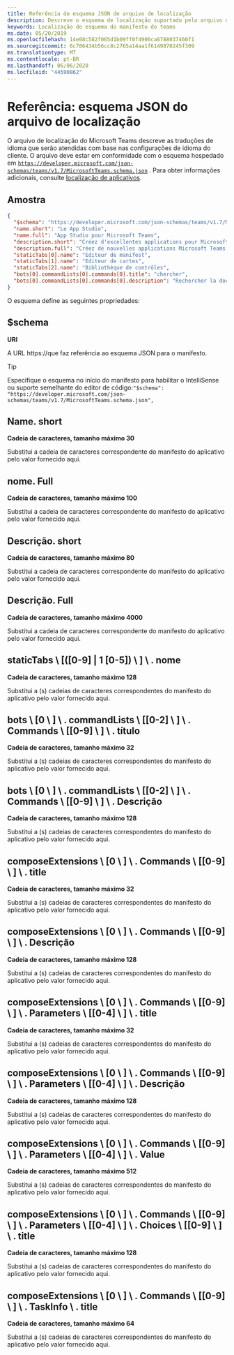 ```yaml
---
title: Referência de esquema JSON de arquivo de localização
description: Descreve o esquema de localização suportado pelo arquivo de localização para o Microsoft Teams
keywords: Localização do esquema do manifesto do teams
ms.date: 05/20/2019
ms.openlocfilehash: 14e08c582f065d1b09ff0f4906ca6788037460f1
ms.sourcegitcommit: 6c786434b56cc8c2765a14aa1f6149870245f309
ms.translationtype: MT
ms.contentlocale: pt-BR
ms.lasthandoff: 06/06/2020
ms.locfileid: "44590862"
---
```

# <a name="reference-localization-file-json-schema"></a>Referência: esquema JSON do arquivo de localização

O arquivo de localização do Microsoft Teams descreve as traduções de idioma que serão atendidas com base nas configurações de idioma do cliente. O arquivo deve estar em conformidade com o esquema hospedado em [`https://developer.microsoft.com/json-schemas/teams/v1.7/MicrosoftTeams.schema.json`]( https://developer.microsoft.com/json-schemas/teams/v1.7/MicrosoftTeams.schema.json) . Para obter informações adicionais, consulte [localização de aplicativos](~/concepts/build-and-test/apps-localization.md).

## <a name="sample"></a>Amostra

```json
{
  "$schema": "https://developer.microsoft.com/json-schemas/teams/v1.7/MicrosoftTeams.schema.json",
  "name.short": "Le App Studio",
  "name.full": "App Studio pour Microsoft Teams",
  "description.short": "Créez d'excellentes applications pour Microsoft Teams avec App Studio.",
  "description.full": "Créez de nouvelles applications Microsoft Teams, concevez et prévisualisez des cartes bot, et explorez la documentation avec App Studio.",
  "staticTabs[0].name": "Editeur de manifest",
  "staticTabs[1].name": "Editeur de cartes",
  "staticTabs[2].name": "Bibliothèque de contrôles",
  "bots[0].commandLists[0].commands[0].title": "chercher",
  "bots[0].commandLists[0].commands[0].description": "Rechercher la documentation Teams pertinente"
}
```

O esquema define as seguintes propriedades:

## <a name="schema"></a>$schema

**URI**

A URL https://que faz referência ao esquema JSON para o manifesto.

> [!TIP]
> Especifique o esquema no início do manifesto para habilitar o IntelliSense ou suporte semelhante do editor de código:`"$schema": "https://developer.microsoft.com/json-schemas/teams/v1.7/MicrosoftTeams.schema.json",`

## <a name="nameshort"></a>Name. short

**Cadeia de caracteres, tamanho máximo 30**

Substitui a cadeia de caracteres correspondente do manifesto do aplicativo pelo valor fornecido aqui.

## <a name="namefull"></a>nome. Full

**Cadeia de caracteres, tamanho máximo 100**

Substitui a cadeia de caracteres correspondente do manifesto do aplicativo pelo valor fornecido aqui.

## <a name="descriptionshort"></a>Descrição. short

**Cadeia de caracteres, tamanho máximo 80**

Substitui a cadeia de caracteres correspondente do manifesto do aplicativo pelo valor fornecido aqui.

## <a name="descriptionfull"></a>Descrição. Full

**Cadeia de caracteres, tamanho máximo 4000**

Substitui a cadeia de caracteres correspondente do manifesto do aplicativo pelo valor fornecido aqui.

## <a name="statictabs0-910-5name"></a>staticTabs \\ [([0-9] | 1 [0-5]) \\ ] \\ . nome

**Cadeia de caracteres, tamanho máximo 128**

Substitui a (s) cadeias de caracteres correspondentes do manifesto do aplicativo pelo valor fornecido aqui.

## <a name="bots0commandlists0-2commands0-9title"></a>bots \\ [0 \\ ] \\ . commandLists \\ [[0-2] \\ ] \\ . Commands \\ [[0-9] \\ ] \\ . título

**Cadeia de caracteres, tamanho máximo 32**

Substitui a (s) cadeias de caracteres correspondentes do manifesto do aplicativo pelo valor fornecido aqui.

## <a name="bots0commandlists0-2commands0-9description"></a>bots \\ [0 \\ ] \\ . commandLists \\ [[0-2] \\ ] \\ . Commands \\ [[0-9] \\ ] \\ . Descrição

**Cadeia de caracteres, tamanho máximo 128**

Substitui a (s) cadeias de caracteres correspondentes do manifesto do aplicativo pelo valor fornecido aqui.

## <a name="composeextensions0commands0-9title"></a>composeExtensions \\ [0 \\ ] \\ . Commands \\ [[0-9] \\ ] \\ . title

**Cadeia de caracteres, tamanho máximo 32**

Substitui a (s) cadeias de caracteres correspondentes do manifesto do aplicativo pelo valor fornecido aqui.

## <a name="composeextensions0commands0-9description"></a>composeExtensions \\ [0 \\ ] \\ . Commands \\ [[0-9] \\ ] \\ . Descrição

**Cadeia de caracteres, tamanho máximo 128**

Substitui a (s) cadeias de caracteres correspondentes do manifesto do aplicativo pelo valor fornecido aqui.

## <a name="composeextensions0commands0-9parameters0-4title"></a>composeExtensions \\ [0 \\ ] \\ . Commands \\ [[0-9] \\ ] \\ . Parameters \\ [[0-4] \\ ] \\ . title

**Cadeia de caracteres, tamanho máximo 32**

Substitui a (s) cadeias de caracteres correspondentes do manifesto do aplicativo pelo valor fornecido aqui.

## <a name="composeextensions0commands0-9parameters0-4description"></a>composeExtensions \\ [0 \\ ] \\ . Commands \\ [[0-9] \\ ] \\ . Parameters \\ [[0-4] \\ ] \\ . Descrição

**Cadeia de caracteres, tamanho máximo 128**

Substitui a (s) cadeias de caracteres correspondentes do manifesto do aplicativo pelo valor fornecido aqui.

## <a name="composeextensions0commands0-9parameters0-4value"></a>composeExtensions \\ [0 \\ ] \\ . Commands \\ [[0-9] \\ ] \\ . Parameters \\ [[0-4] \\ ] \\ . Value

**Cadeia de caracteres, tamanho máximo 512**

Substitui a (s) cadeias de caracteres correspondentes do manifesto do aplicativo pelo valor fornecido aqui.

## <a name="composeextensions0commands0-9parameters0-4choices0-9title"></a>composeExtensions \\ [0 \\ ] \\ . Commands \\ [[0-9] \\ ] \\ . Parameters \\ [[0-4] \\ ] \\ . Choices \\ [[0-9] \\ ] \\ . title

**Cadeia de caracteres, tamanho máximo 128**

Substitui a (s) cadeias de caracteres correspondentes do manifesto do aplicativo pelo valor fornecido aqui.

## <a name="composeextensions0commands0-9taskinfotitle"></a>composeExtensions \\ [0 \\ ] \\ . Commands \\ [[0-9] \\ ] \\ . TaskInfo \\ . title

**Cadeia de caracteres, tamanho máximo 64**

Substitui a (s) cadeias de caracteres correspondentes do manifesto do aplicativo pelo valor fornecido aqui.